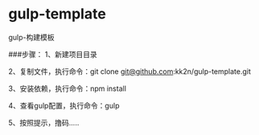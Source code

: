 # gulp-template
gulp-构建模板


###步骤：
1、新建项目目录

2、复制文件，执行命令：git clone git@github.com:kk2n/gulp-template.git

3、安装依赖，执行命令：npm install

4、查看gulp配置，执行命令：gulp

5、按照提示，撸码.....

